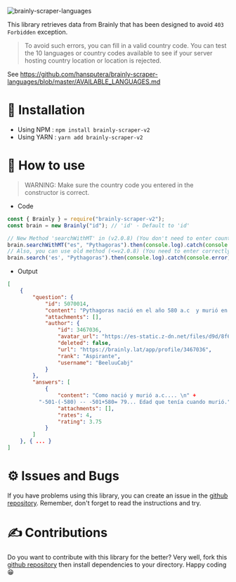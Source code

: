 ![brainly-scraper-languages](https://socialify.git.ci/hansputera/brainly-scraper-languages/image?description=1&font=Raleway&forks=1&issues=1&language=1&owner=1&pulls=1&stargazers=1&theme=Light)

This library retrieves data from Brainly that has been designed to avoid `403 Forbidden` exception.

> To avoid such errors, you can fill in a valid country code. You can test the 10 languages or country codes available to see if your server hosting country location or location is rejected.

See https://github.com/hansputera/brainly-scraper-languages/blob/master/AVAILABLE_LANGUAGES.md

# 💉 Installation
- Using NPM : `npm install brainly-scraper-v2`
- Using YARN : `yarn add brainly-scraper-v2`

# 📜 How to use
> WARNING:  Make sure the country code you entered in the constructor is correct.

- Code

```js
const { Brainly } = require("brainly-scraper-v2");
const brain = new Brainly("id"); // 'id' - Default to 'id'

// New Method 'searchWithMT' in (v2.0.8) (You don't need to enter country code in the constructor.)
brain.searchWithMT("es", "Pythagoras").then(console.log).catch(console.error);
// Also, you can use old method (<=v2.0.8) (You need to enter correctly country code in the constructor).
brain.search('es', "Pythagoras").then(console.log).catch(console.error);
```

- Output

```json
[
    {
        "question": {
            "id": 5070014,
            "content": "Pythagoras nació en el año 580 a.c  y murió en el año 501. ¿Que edad tenia Pythagoras Cúando murió?",
            "attachments": [],
            "author": {
                "id": 3467036,
                "avatar_url": "https://es-static.z-dn.net/files/d9d/8f696cce4d637d278ba011b6159642b8.jpg",
                "deleted": false,
                "url": "https://brainly.lat/app/profile/3467036",
                "rank": "Aspirante",
                "username": "BeeluuCabj"
            }
        },
        "answers": [
            {
                "content": "Como nació y murió a.c.... \n" +
          "-501-(-580) -- -501+580= 79... Edad que tenía cuando murió.",
                "attachments": [],
                "rates": 4,
                "rating": 3.75
            }
        ]
    }, { ... }
]
```

# ⚙️ Issues and Bugs
If you have problems using this library, you can create an issue in the [github repository](https://github.com/hansputera/brainly-scraper-languages). Remember, don't forget to read the instructions and try.

# ✍️ Contributions
Do you want to contribute with this library for the better? Very well, fork this [github repository](https://github.com/hansputera/brainly-scraper-languages) then install dependencies to your directory. Happy coding 😁
